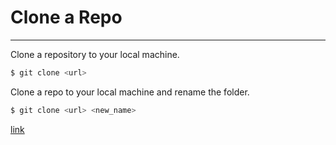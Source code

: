 # Clone a Repo

---

Clone a repository to your local machine.

```bash
$ git clone <url>
```

Clone a repo to your local machine and rename the folder.

```bash
$ git clone <url> <new_name>
```

[link]()
